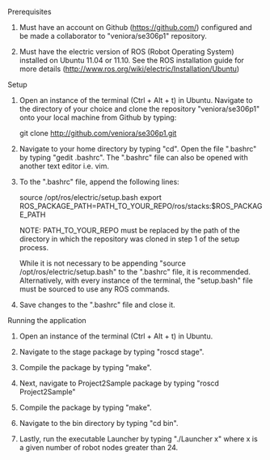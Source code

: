 Prerequisites

1. Must have an account on Github (https://github.com/) configured and be made a collaborator to "veniora/se306p1" repository.  

2. Must have the electric version of ROS (Robot Operating System) installed on Ubuntu 11.04 or 11.10.  See the ROS installation guide for more details (http://www.ros.org/wiki/electric/Installation/Ubuntu) 


Setup

1. Open an instance of the terminal (Ctrl + Alt + t) in Ubuntu.  Navigate to the directory of your choice and clone the repository "veniora/se306p1" onto your local machine from Github by typing:

   git clone http://github.com/veniora/se306p1.git

2. Navigate to your home directory by typing "cd".  Open the file ".bashrc" by typing "gedit .bashrc".  The ".bashrc" file can also be opened with another text editor i.e. vim.  

3. To the ".bashrc" file, append the following lines:

   source /opt/ros/electric/setup.bash
   export ROS_PACKAGE_PATH=PATH_TO_YOUR_REPO/ros/stacks:$ROS_PACKAGE_PATH

   NOTE: PATH_TO_YOUR_REPO must be replaced by the path of the directory in which the repository was cloned in step 1 of the setup process.  

   While it is not necessary to be appending "source /opt/ros/electric/setup.bash" to the ".bashrc" file, it is recommended. Alternatively, with every instance of the terminal, the "setup.bash" file must be sourced to use any ROS commands.

4. Save changes to the ".bashrc" file and close it.  


Running the application

1. Open an instance of the terminal (Ctrl + Alt + t) in Ubuntu.

2. Navigate to the stage package by typing "roscd stage".

3. Compile the package by typing "make".

4. Next, navigate to Project2Sample package by typing "roscd Project2Sample"

5. Compile the package by typing "make".

6. Navigate to the bin directory by typing "cd bin". 

7. Lastly, run the executable Launcher by typing "./Launcher x" where x is a given number of robot nodes greater than 24.  
   






